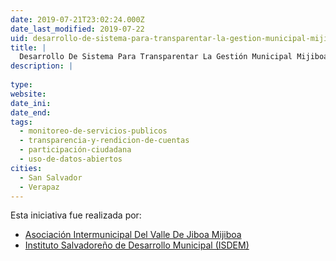```yaml
---
date: 2019-07-21T23:02:24.000Z
date_last_modified: 2019-07-22
uid: desarrollo-de-sistema-para-transparentar-la-gestion-municipal-mijiboa
title: |
  Desarrollo De Sistema Para Transparentar La Gestión Municipal Mijiboa
description: |
  
type: 
website: 
date_ini: 
date_end: 
tags:
  - monitoreo-de-servicios-publicos
  - transparencia-y-rendicion-de-cuentas
  - participación-ciudadana
  - uso-de-datos-abiertos
cities: 
  - San Salvador
  - Verapaz
---
```


Esta iniciativa fue realizada por:

- [Asociación Intermunicipal Del Valle De Jiboa Mijiboa](/organizaciones/asociacion-intermunicipal-del-valle-de-jiboa-mijiboa)
- [Instituto Salvadoreño de Desarrollo Municipal (ISDEM)](/organizaciones/instituto-salvadoreno-de-desarrollo-municipal-isdem)
